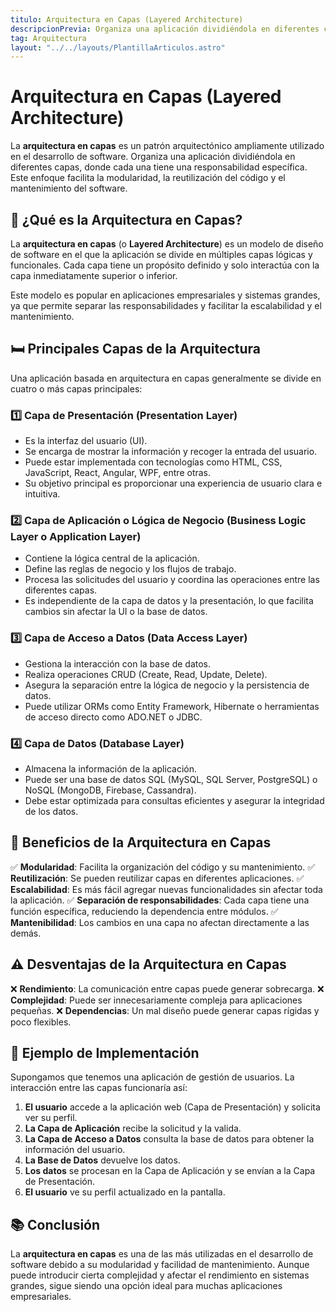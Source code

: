 ```yaml
---
titulo: Arquitectura en Capas (Layered Architecture)
descripcionPrevia: Organiza una aplicación dividiéndola en diferentes capas, donde cada una tiene una responsabilidad específica.
tag: Arquitectura
layout: "../../layouts/PlantillaArticulos.astro"
---
```


# Arquitectura en Capas (Layered Architecture)

La **arquitectura en capas** es un patrón arquitectónico ampliamente utilizado en el desarrollo de software. Organiza una aplicación dividiéndola en diferentes capas, donde cada una tiene una responsabilidad específica. Este enfoque facilita la modularidad, la reutilización del código y el mantenimiento del software.

## 🏢 ¿Qué es la Arquitectura en Capas?

La **arquitectura en capas** (o **Layered Architecture**) es un modelo de diseño de software en el que la aplicación se divide en múltiples capas lógicas y funcionales. Cada capa tiene un propósito definido y solo interactúa con la capa inmediatamente superior o inferior.

Este modelo es popular en aplicaciones empresariales y sistemas grandes, ya que permite separar las responsabilidades y facilitar la escalabilidad y el mantenimiento.

## 🛏️ Principales Capas de la Arquitectura

Una aplicación basada en arquitectura en capas generalmente se divide en cuatro o más capas principales:

### 1️⃣ Capa de Presentación (Presentation Layer)
- Es la interfaz del usuario (UI).
- Se encarga de mostrar la información y recoger la entrada del usuario.
- Puede estar implementada con tecnologías como HTML, CSS, JavaScript, React, Angular, WPF, entre otras.
- Su objetivo principal es proporcionar una experiencia de usuario clara e intuitiva.

### 2️⃣ Capa de Aplicación o Lógica de Negocio (Business Logic Layer o Application Layer)
- Contiene la lógica central de la aplicación.
- Define las reglas de negocio y los flujos de trabajo.
- Procesa las solicitudes del usuario y coordina las operaciones entre las diferentes capas.
- Es independiente de la capa de datos y la presentación, lo que facilita cambios sin afectar la UI o la base de datos.

### 3️⃣ Capa de Acceso a Datos (Data Access Layer)
- Gestiona la interacción con la base de datos.
- Realiza operaciones CRUD (Create, Read, Update, Delete).
- Asegura la separación entre la lógica de negocio y la persistencia de datos.
- Puede utilizar ORMs como Entity Framework, Hibernate o herramientas de acceso directo como ADO.NET o JDBC.

### 4️⃣ Capa de Datos (Database Layer)
- Almacena la información de la aplicación.
- Puede ser una base de datos SQL (MySQL, SQL Server, PostgreSQL) o NoSQL (MongoDB, Firebase, Cassandra).
- Debe estar optimizada para consultas eficientes y asegurar la integridad de los datos.

## 🌱 Beneficios de la Arquitectura en Capas

✅ **Modularidad**: Facilita la organización del código y su mantenimiento.
✅ **Reutilización**: Se pueden reutilizar capas en diferentes aplicaciones.
✅ **Escalabilidad**: Es más fácil agregar nuevas funcionalidades sin afectar toda la aplicación.
✅ **Separación de responsabilidades**: Cada capa tiene una función específica, reduciendo la dependencia entre módulos.
✅ **Mantenibilidad**: Los cambios en una capa no afectan directamente a las demás.

## ⚠️ Desventajas de la Arquitectura en Capas

❌ **Rendimiento**: La comunicación entre capas puede generar sobrecarga.
❌ **Complejidad**: Puede ser innecesariamente compleja para aplicaciones pequeñas.
❌ **Dependencias**: Un mal diseño puede generar capas rígidas y poco flexibles.

## 🎉 Ejemplo de Implementación

Supongamos que tenemos una aplicación de gestión de usuarios. La interacción entre las capas funcionaría así:

1. **El usuario** accede a la aplicación web (Capa de Presentación) y solicita ver su perfil.
2. **La Capa de Aplicación** recibe la solicitud y la valida.
3. **La Capa de Acceso a Datos** consulta la base de datos para obtener la información del usuario.
4. **La Base de Datos** devuelve los datos.
5. **Los datos** se procesan en la Capa de Aplicación y se envían a la Capa de Presentación.
6. **El usuario** ve su perfil actualizado en la pantalla.

## 📚 Conclusión

La **arquitectura en capas** es una de las más utilizadas en el desarrollo de software debido a su modularidad y facilidad de mantenimiento. Aunque puede introducir cierta complejidad y afectar el rendimiento en sistemas grandes, sigue siendo una opción ideal para muchas aplicaciones empresariales.

